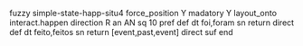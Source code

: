 fuzzy simple-state-happ-situ4
   force_position Y
   madatory Y
   layout_onto interact.happen
   direction R
   an AN
   sq 10
   pref 
   def 
    dt foi,foram
    sn 
    return 
    direct 
   def 
    dt feito,feitos
    sn 
    return [event,past,event]
    direct 
   suf 
end
